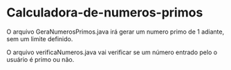# Calculadora-de-numeros-primos
O arquivo GeraNumerosPrimos.java irá gerar um numero primo de 1 adiante, sem um limite definido.

O arquivo verificaNumeros.java vai verificar se um número entrado pelo o usuário é primo ou não.
